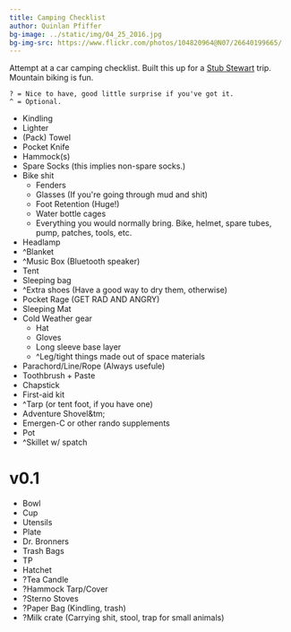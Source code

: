 ```yaml
---
title: Camping Checklist
author: Quinlan Pfiffer
bg-image: ../static/img/04_25_2016.jpg
bg-img-src: https://www.flickr.com/photos/104820964@N07/26640199665/
---
```


Attempt at a car camping checklist. Built this up for a [Stub Stewart](http://oregonstateparks.org/index.cfm?do=parkPage.dsp_parkPage&parkId=75) trip.
Mountain biking is fun.

```
? = Nice to have, good little surprise if you've got it.
^ = Optional.
```

* Kindling
* Lighter
* (Pack) Towel
* Pocket Knife
* Hammock(s)
* Spare Socks (this implies non-spare socks.)
* Bike shit
    * Fenders
    * Glasses (If you're going through mud and shit)
    * Foot Retention (Huge!)
    * Water bottle cages
    * Everything you would normally bring. Bike, helmet, spare tubes, pump,
      patches, tools, etc.
* Headlamp
* ^Blanket
* ^Music Box (Bluetooth speaker)
* Tent
* Sleeping bag
* ^Extra shoes (Have a good way to dry them, otherwise)
* Pocket Rage (GET RAD AND ANGRY)
* Sleeping Mat
* Cold Weather gear
    * Hat
    * Gloves
    * Long sleeve base layer
    * ^Leg/tight things made out of space materials
* Parachord/Line/Rope (Always usefule)
* Toothbrush + Paste
* Chapstick
* First-aid kit
* ^Tarp (or tent foot, if you have one)
* Adventure Shovel&tm;
* Emergen-C or other rando supplements
* Pot
* ^Skillet w/ spatch

v0.1
====
* Bowl
* Cup
* Utensils
* Plate
* Dr. Bronners
* Trash Bags
* TP
* Hatchet
* ?Tea Candle
* ?Hammock Tarp/Cover
* ?Sterno Stoves
* ?Paper Bag (Kindling, trash)
* ?Milk crate (Carrying shit, stool, trap for small animals)
